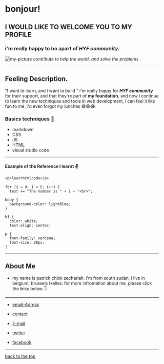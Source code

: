 # bonjour!

## I WOULD LIKE TO WELCOME YOU TO MY PROFILE

### i'm really happy to bo apart of **_HYF community._**

![my-picture](https://www.facebook.com/HackYFutureBE/videos/new-logo/312615900015980/?__so__=permalink&__rv__=related_videos)
_contribute to help the world, and solve the problems_.

---

## Feeling Description.

"I want to learn, and i want to build " i'm really happy for **_HYF community_** for their support, and that they're part of **my foundation**, and now i continue to learn the new techniques and tools in web development, i can feel it like fun to me ,i'd even forgot my lunches :smile::smiley::joy:.

### Basics techniques :green_heart:

- markdown
- CSS
- JS
- HTML
- visual studio code

---

#### Example of the Reference I learnt :v:

```html
<p>learnhtmlcode</p>
```
```
for (i = 0; i < 5; i++) {
  text += "The number is " + i + "<br>";
```
```                  
body {
  background-color: lightblue;
}

h1 {
  color: white;
  text-align: center;

p {
  font-family: verdana;
  font-size: 20px;
}       

```

---

## About Me

- my name is patrick chiok zechariah. i'm from south sudan, i live in belgium, brussels Ixelles. 
  for more infromation about me, please click the links below :point_down: .
---
- [email-Adress](av-hergé-21/3-1050-brussels)

- [contact](+447307222428)

- [E-mail](chiokzecharah@gmail.com)

- [twitter](https://twitter.com/chiokwith_replie)

- [facebook](https://www.facebook.com/profile.php?id=100007519815651)
---
[back to the top](#bonjour)


